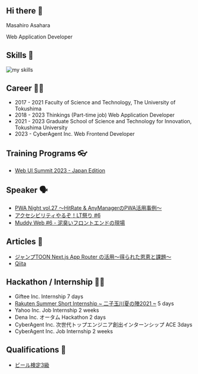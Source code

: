 ## Hi there 👋

Masahiro Asahara

Web Application Developer


## Skills 🌱 
<img alt="my skills" src="https://skillicons.dev/icons?theme=dark&perline=7&i=nextjs,react,javascript,typescript,nodejs,graphql,mui,css,python,firebase,gcp,aws,git,github" />

## Career 🏃‍♂️
- 2017 - 2021
Faculty of Science and Technology, The University of Tokushima
- 2018 - 2023 Thinkings (Part-time job)
Web Application Developer
- 2021 - 2023 Graduate School of Science and Technology for Innovation, Tokushima University
- 2023 - CyberAgent Inc. Web Frontend Developer

##  Training Programs 👓
- [Web UI Summit 2023 - Japan Edition](https://rsvp.withgoogle.com/events/web-ui-summit-jp)

## Speaker 🗣️
- [PWA Night vol.27 ～HitRate & AnyManagerのPWA活用事例～](https://pwanight.connpass.com/event/211250/)
- [アクセシビリティやるぞ！LT祭り #6](https://smarthr.connpass.com/event/326087/)
- [Muddy Web #6 - 泥臭いフロントエンドの現場](https://cyberagent.connpass.com/event/294610/)

## Articles 📗
- [ジャンプTOON Next.js App Router の活用〜得られた恩恵と課題〜](https://developers.cyberagent.co.jp/blog/archives/49429/)
- [Qiita](https://qiita.com/assa1605)


## Hackathon / Internship 🧑‍💻
- Giftee Inc. Internship 7 days
- [Rakuten Summer Short Internship ~ 二子玉川夏の陣2021 ~](https://commerce-engineer.rakuten.careers/entry/newgrads/0010) 5 days 
- Yahoo Inc. Job Internship 2 weeks
- Dena Inc. オータム Hackathon 2 days
- CyberAgent Inc. 次世代トップエンジニア創出インターンシップ ACE 3days
- CyberAgent Inc. Job Internship 2 weeks


## Qualifications 🍺
- [ビール検定3級](https://beerken.jp)



